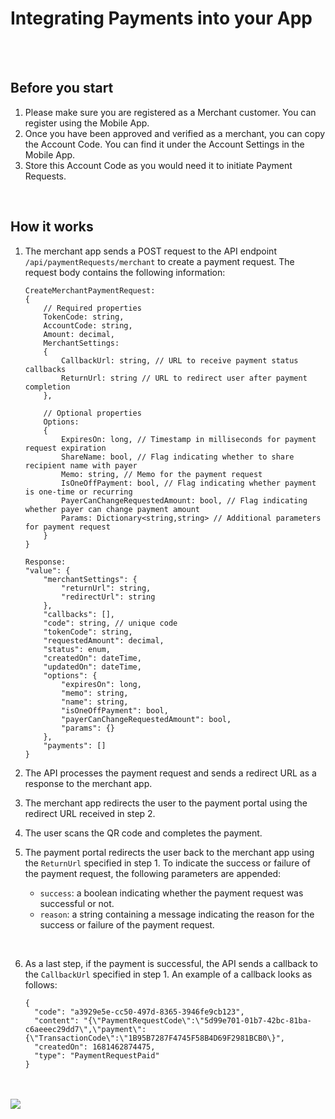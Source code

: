 # Integrating Payments into your App
<br>
<br>

## Before you start

1. Please make sure you are registered as a Merchant customer. You can register using the Mobile App.
2. Once you have been approved and verified as a merchant, you can copy the Account Code. You can find it under the Account Settings in the Mobile App.
3. Store this Account Code as you would need it to initiate Payment Requests.

<br>

## How it works

1. The merchant app sends a POST request to the API endpoint `/api/paymentRequests/merchant` to create a payment request. The request body contains the following information:

    ```
    CreateMerchantPaymentRequest:
    {
        // Required properties
        TokenCode: string,
        AccountCode: string,
        Amount: decimal,
        MerchantSettings:
        {
            CallbackUrl: string, // URL to receive payment status callbacks
            ReturnUrl: string // URL to redirect user after payment completion
        },

        // Optional properties
        Options:
        {
            ExpiresOn: long, // Timestamp in milliseconds for payment request expiration
            ShareName: bool, // Flag indicating whether to share recipient name with payer
            Memo: string, // Memo for the payment request
            IsOneOffPayment: bool, // Flag indicating whether payment is one-time or recurring
            PayerCanChangeRequestedAmount: bool, // Flag indicating whether payer can change payment amount
            Params: Dictionary<string,string> // Additional parameters for payment request
        }
    }

    Response:
    "value": {
        "merchantSettings": {
            "returnUrl": string,
            "redirectUrl": string
        },
        "callbacks": [],
        "code": string, // unique code
        "tokenCode": string,
        "requestedAmount": decimal,
        "status": enum,
        "createdOn": dateTime,
        "updatedOn": dateTime,
        "options": {
            "expiresOn": long,
            "memo": string,
            "name": string,
            "isOneOffPayment": bool,
            "payerCanChangeRequestedAmount": bool,
            "params": {}
        },
        "payments": []
    }
    ```

2. The API processes the payment request and sends a redirect URL as a response to the merchant app.

3. The merchant app redirects the user to the payment portal using the redirect URL received in step 2.

4. The user scans the QR code and completes the payment.

5. The payment portal redirects the user back to the merchant app using the `ReturnUrl` specified in step 1. To indicate the success or failure of the payment request, the following parameters are appended:
    - `success`: a boolean indicating whether the payment request was successful or not.
    - `reason`: a string containing a message indicating the reason for the success or failure of the payment request.
<br>

6. As a last step, if the payment is successful, the API sends a callback to the `CallbackUrl` specified in step 1. An example of a callback looks as follows:

    ```
    {
      "code": "a3929e5e-cc50-497d-8365-3946fe9cb123",
      "content": "{\"PaymentRequestCode\":\"5d99e701-01b7-42bc-81ba-c6aeeec29dd7\",\"payment\":{\"TransactionCode\":\"1B95B7287F4745F58B4D69F2981BCB0\}",
      "createdOn": 1681462874475,
      "type": "PaymentRequestPaid"
    }
    ```

<br>
<br>

<img src="/paymentrequest.merchant.flow.png" style="max-width: 80%; height: auto;">

